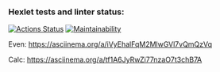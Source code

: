 ### Hexlet tests and linter status:
[![Actions Status](https://github.com/DNL-MSSRGN/java-project-61/actions/workflows/hexlet-check.yml/badge.svg)](https://github.com/DNL-MSSRGN/java-project-61/actions)
[![Maintainability](https://api.codeclimate.com/v1/badges/3376676a29b1af0c4ea0/maintainability)](https://codeclimate.com/github/DNL-MSSRGN/java-project-61/maintainability)



Even:
https://asciinema.org/a/iVyEhalFqM2MlwGVl7vQmQzVq


Calc:
https://asciinema.org/a/tf1A6JyRwZi77nzaO7t3chB7A
